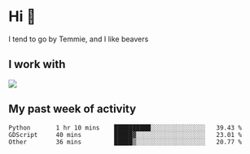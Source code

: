 <h1 align="left">Hi 👋</h1>

<p>I tend to go by Temmie, and I like beavers</p>

<h2 align="left">I work with</h2>

<div align=left>
  <img src="https://skillicons.dev/icons?i=py,godot,javascript,css,html,linux,git,blender,bash,vscode,&theme=dark">
</div>


<h2 align="left">My past week of activity</h2>

<!--START_SECTION:waka-->

```text
Python       1 hr 10 mins    ██████████░░░░░░░░░░░░░░░   39.43 %
GDScript     40 mins         █████▓░░░░░░░░░░░░░░░░░░░   23.01 %
Other        36 mins         █████▒░░░░░░░░░░░░░░░░░░░   20.77 %
```

<!--END_SECTION:waka-->
